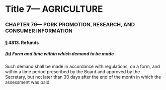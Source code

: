 
# Title 7— AGRICULTURE
### CHAPTER 79— PORK PROMOTION, RESEARCH, AND CONSUMER INFORMATION
#### § 4813. Refunds
##### (b) Form and time within which demand to be made

Such demand shall be made in accordance with regulations, on a form, and within a time period prescribed by the Board and approved by the Secretary, but not later than 30 days after the end of the month in which the assessment was paid.
